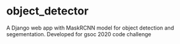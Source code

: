 # object_detector
A Django web app with MaskRCNN model for object detection and segementation. Developed for gsoc 2020 code challenge
